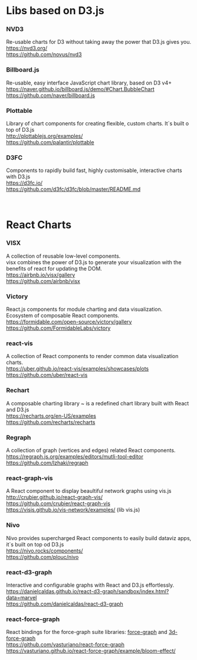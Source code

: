 
<br/>

Libs based on D3.js
===================

### NVD3
Re-usable charts for D3 without taking away the power that D3.js gives you.  
https://nvd3.org/  
https://github.com/novus/nvd3

### Billboard.js
Re-usable, easy interface JavaScript chart library, based on D3 v4+  
https://naver.github.io/billboard.js/demo/#Chart.BubbleChart  
https://github.com/naver/billboard.js

### Plottable
Library of chart components for creating flexible, custom charts. It`s built o top of D3.js  
http://plottablejs.org/examples/  
https://github.com/palantir/plottable

### D3FC
Components to rapidly build fast, highly customisable, interactive charts with D3.js  
https://d3fc.io/  
https://github.com/d3fc/d3fc/blob/master/README.md


<br/>

React Charts
============

### VISX
A collection of reusable low-level components.  
visx combines the power of D3.js to generate your visualization with the benefits of react for updating the DOM.  
https://airbnb.io/visx/gallery  
https://github.com/airbnb/visx

### Victory
React.js components for module charting and data visualization.  
Ecosystem of composable React components.  
https://formidable.com/open-source/victory/gallery  
https://github.com/FormidableLabs/victory

### react-vis
A collection of React components to render common data visualization charts.  
https://uber.github.io/react-vis/examples/showcases/plots  
https://github.com/uber/react-vis

### Rechart
A composable charting library ~ is a redefined chart library built with React and D3.js  
https://recharts.org/en-US/examples  
https://github.com/recharts/recharts

### Regraph
A collection of graph (vertices and edges) related React components.  
https://regraph.js.org/examples/editors/mutli-tool-editor  
https://github.com/Izhaki/regraph

### react-graph-vis
A React component to display beaultiful network graphs using vis.js  
http://crubier.github.io/react-graph-vis/  
https://github.com/crubier/react-graph-vis  
https://visjs.github.io/vis-network/examples/ (lib vis.js)

### Nivo
Nivo provides supercharged React components to easily build dataviz apps, it`s built on top od D3.js  
https://nivo.rocks/components/  
https://github.com/plouc/nivo

### react-d3-graph
Interactive and configurable graphs with React and D3.js effortlessly.  
https://danielcaldas.github.io/react-d3-graph/sandbox/index.html?data=marvel  
https://github.com/danielcaldas/react-d3-graph

### react-force-graph
React bindings for the force-graph suite libraries:
[force-graph](https://github.com/vasturiano/force-graph) and
[3d-force-graph](https://github.com/vasturiano/3d-force-graph)  
https://github.com/vasturiano/react-force-graph  
https://vasturiano.github.io/react-force-graph/example/bloom-effect/


